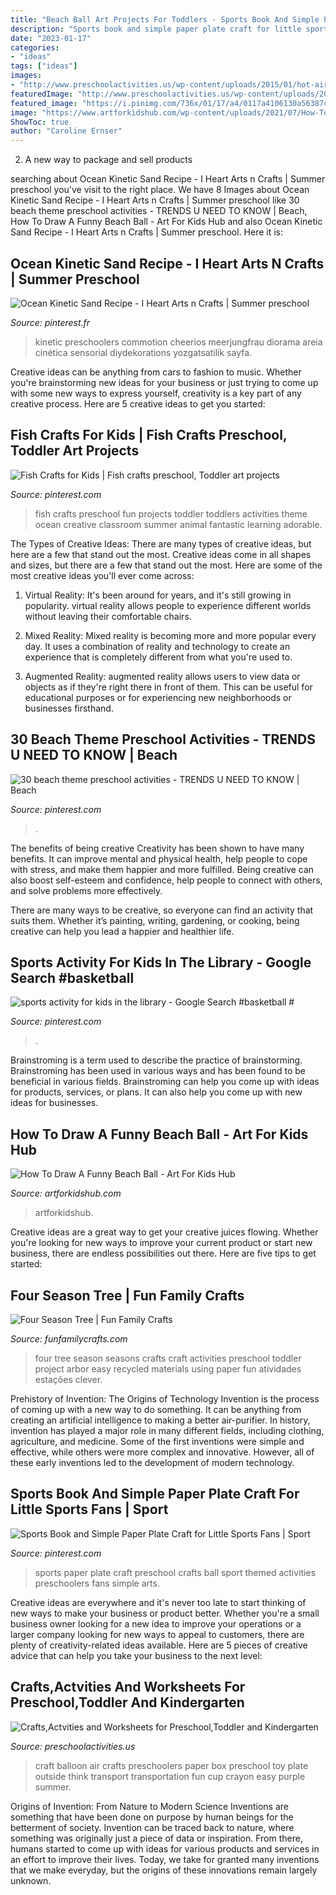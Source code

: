 ```yaml
---
title: "Beach Ball Art Projects For Toddlers - Sports Book And Simple Paper Plate Craft For Little Sports Fans"
description: "Sports book and simple paper plate craft for little sports fans"
date: "2023-01-17"
categories:
- "ideas"
tags: ["ideas"]
images:
- "http://www.preschoolactivities.us/wp-content/uploads/2015/01/hot-air-balloon-craft.jpg"
featuredImage: "http://www.preschoolactivities.us/wp-content/uploads/2015/01/hot-air-balloon-craft.jpg"
featured_image: "https://i.pinimg.com/736x/01/17/a4/0117a4106130a56387c7c442d4065eeb--fish-crafts-kids-cute-kids-crafts.jpg"
image: "https://www.artforkidshub.com/wp-content/uploads/2021/07/How-To-Draw-A-Funny-Beach-Ball-thumbnail.jpg"
ShowToc: true
author: "Caroline Ernser"
---
```



2. A new way to package and sell products

	

		
searching about Ocean Kinetic Sand Recipe - I Heart Arts n Crafts | Summer preschool you've visit to the right place. We have 8 Images about Ocean Kinetic Sand Recipe - I Heart Arts n Crafts | Summer preschool like 30 beach theme preschool activities - TRENDS U NEED TO KNOW | Beach, How To Draw A Funny Beach Ball - Art For Kids Hub and also Ocean Kinetic Sand Recipe - I Heart Arts n Crafts | Summer preschool. Here it is:
		
    
## Ocean Kinetic Sand Recipe - I Heart Arts N Crafts | Summer Preschool

<img loading=lazy src="https://i.pinimg.com/736x/d1/ec/2c/d1ec2c4fc522840d47b0311e7dad5bce.jpg" onerror="this.onerror=null;this.src='https://tse4.mm.bing.net/th?id=OIP.zCaeVn-9T7C-d-zqUzQeCQHaNK&amp;pid=15.1';" alt="Ocean Kinetic Sand Recipe - I Heart Arts n Crafts | Summer preschool">

_Source: pinterest.fr_

>kinetic preschoolers commotion cheerios meerjungfrau diorama areia cinética sensorial diydekorations yozgatsatilik sayfa. 

	

Creative ideas can be anything from cars to fashion to music. Whether you're brainstorming new ideas for your business or just trying to come up with some new ways to express yourself, creativity is a key part of any creative process. Here are 5 creative ideas to get you started:

    
## Fish Crafts For Kids | Fish Crafts Preschool, Toddler Art Projects

<img loading=lazy src="https://i.pinimg.com/736x/01/17/a4/0117a4106130a56387c7c442d4065eeb--fish-crafts-kids-cute-kids-crafts.jpg" onerror="this.onerror=null;this.src='https://tse3.mm.bing.net/th?id=OIP.I51dhbSxXUBIGN6SQZExlwHaHa&amp;pid=15.1';" alt="Fish Crafts for Kids | Fish crafts preschool, Toddler art projects">

_Source: pinterest.com_

>fish crafts preschool fun projects toddler toddlers activities theme ocean creative classroom summer animal fantastic learning adorable. 

	

The Types of Creative Ideas: There are many types of creative ideas, but here are a few that stand out the most.
Creative ideas come in all shapes and sizes, but there are a few that stand out the most. Here are some of the most creative ideas you'll ever come across:
1. Virtual Reality: It's been around for years, and it's still growing in popularity. virtual reality allows people to experience different worlds without leaving their comfortable chairs.

2. Mixed Reality: Mixed reality is becoming more and more popular every day. It uses a combination of reality and technology to create an experience that is completely different from what you're used to.

3. Augmented Reality: augmented reality allows users to view data or objects as if they're right there in front of them. This can be useful for educational purposes or for experiencing new neighborhoods or businesses firsthand.


    
## 30 Beach Theme Preschool Activities - TRENDS U NEED TO KNOW | Beach

<img loading=lazy src="https://i.pinimg.com/736x/41/34/f0/4134f091f3c0beef20d56fce91ebcc65.jpg" onerror="this.onerror=null;this.src='https://tse3.mm.bing.net/th?id=OIP.le-24uWYPjBkKsMl-TWIkAHaLG&amp;pid=15.1';" alt="30 beach theme preschool activities - TRENDS U NEED TO KNOW | Beach">

_Source: pinterest.com_

>. 

	

The benefits of being creative
Creativity has been shown to have many benefits. It can improve mental and physical health, help people to cope with stress, and make them happier and more fulfilled.
Being creative can also boost self-esteem and confidence, help people to connect with others, and solve problems more effectively.

There are many ways to be creative, so everyone can find an activity that suits them. Whether it’s painting, writing, gardening, or cooking, being creative can help you lead a happier and healthier life.

    
## Sports Activity For Kids In The Library - Google Search #basketball #

<img loading=lazy src="https://i.pinimg.com/736x/ab/6b/59/ab6b59e076f811b6173aa030f8111d59.jpg" onerror="this.onerror=null;this.src='https://tse4.mm.bing.net/th?id=OIP.YQ-2LKJA-MHEHuHUJ8fnxAHaHa&amp;pid=15.1';" alt="sports activity for kids in the library - Google Search #basketball #">

_Source: pinterest.com_

>. 

	

Brainstroming is a term used to describe the practice of brainstorming. Brainstroming has been used in various ways and has been found to be beneficial in various fields. Brainstroming can help you come up with ideas for products, services, or plans. It can also help you come up with new ideas for businesses.

    
## How To Draw A Funny Beach Ball - Art For Kids Hub

<img loading=lazy src="https://www.artforkidshub.com/wp-content/uploads/2021/07/How-To-Draw-A-Funny-Beach-Ball-thumbnail.jpg" onerror="this.onerror=null;this.src='https://tse2.mm.bing.net/th?id=OIP.1G27QBO0I-Xmo0e0Tf4iTwHaEJ&amp;pid=15.1';" alt="How To Draw A Funny Beach Ball - Art For Kids Hub">

_Source: artforkidshub.com_

>artforkidshub. 

	

Creative ideas are a great way to get your creative juices flowing. Whether you're looking for new ways to improve your current product or start new business, there are endless possibilities out there. Here are five tips to get started:

    
## Four Season Tree | Fun Family Crafts

<img loading=lazy src="https://funfamilycrafts.com/wp-content/uploads/2017/05/MG_9747.jpg" onerror="this.onerror=null;this.src='https://tse4.mm.bing.net/th?id=OIP.txJdhiAZtyLboqXQEltlpwHaLH&amp;pid=15.1';" alt="Four Season Tree | Fun Family Crafts">

_Source: funfamilycrafts.com_

>four tree season seasons crafts craft activities preschool toddler project arbor easy recycled materials using paper fun atividades estações clever. 

	

Prehistory of Invention: The Origins of Technology
Invention is the process of coming up with a new way to do something. It can be anything from creating an artificial intelligence to making a better air-purifier. In history, invention has played a major role in many different fields, including clothing, agriculture, and medicine. Some of the first inventions were simple and effective, while others were more complex and innovative. However, all of these early inventions led to the development of modern technology.

    
## Sports Book And Simple Paper Plate Craft For Little Sports Fans | Sport

<img loading=lazy src="https://i.pinimg.com/originals/5c/3f/8b/5c3f8bda5e4f303f491e80b7521edbdb.jpg" onerror="this.onerror=null;this.src='https://tse3.mm.bing.net/th?id=OIP.uHWJf_KvwxV_t4hBPPLpvAAAAA&amp;pid=15.1';" alt="Sports Book and Simple Paper Plate Craft for Little Sports Fans | Sport">

_Source: pinterest.com_

>sports paper plate craft preschool crafts ball sport themed activities preschoolers fans simple arts. 

	

Creative ideas are everywhere and it's never too late to start thinking of new ways to make your business or product better. Whether you're a small business owner looking for a new idea to improve your operations or a larger company looking for new ways to appeal to customers, there are plenty of creativity-related ideas available. Here are 5 pieces of creative advice that can help you take your business to the next level: 

    
## Crafts,Actvities And Worksheets For Preschool,Toddler And Kindergarten

<img loading=lazy src="http://www.preschoolactivities.us/wp-content/uploads/2015/01/hot-air-balloon-craft.jpg" onerror="this.onerror=null;this.src='https://tse2.mm.bing.net/th?id=OIP.DCR4slMZq7_OpB4R8ZWVaQHaKl&amp;pid=15.1';" alt="Crafts,Actvities and Worksheets for Preschool,Toddler and Kindergarten">

_Source: preschoolactivities.us_

>craft balloon air crafts preschoolers paper box preschool toy plate outside think transport transportation fun cup crayon easy purple summer. 

	

Origins of Invention: From Nature to Modern Science
Inventions are something that have been done on purpose by human beings for the betterment of society. Invention can be traced back to nature, where something was originally just a piece of data or inspiration. From there, humans started to come up with ideas for various products and services in an effort to improve their lives. Today, we take for granted many inventions that we make everyday, but the origins of these innovations remain largely unknown.

